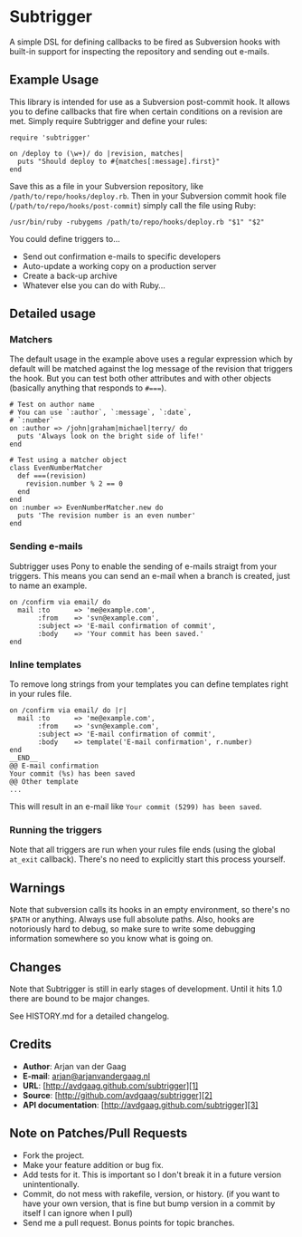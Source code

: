 # Subtrigger

A simple DSL for defining callbacks to be fired as Subversion hooks with
built-in support for inspecting the repository and sending out e-mails.

## Example Usage

This library is intended for use as a Subversion post-commit hook. It allows
you to define callbacks that fire when certain conditions on a revision are
met. Simply require Subtrigger and define your rules:

    require 'subtrigger'

    on /deploy to (\w+)/ do |revision, matches|
      puts "Should deploy to #{matches[:message].first}"
    end

Save this as a file in your Subversion repository, like
`/path/to/repo/hooks/deploy.rb`. Then in your Subversion commit hook
file (`/path/to/repo/hooks/post-commit`) simply call the file using
Ruby:

    /usr/bin/ruby -rubygems /path/to/repo/hooks/deploy.rb "$1" "$2"

You could define triggers to...

* Send out confirmation e-mails to specific developers
* Auto-update a working copy on a production server
* Create a back-up archive
* Whatever else you can do with Ruby…

## Detailed usage

### Matchers

The default usage in the example above uses a regular expression which by
default will be matched against the log message of the revision that
triggers the hook. But you can test both other attributes and with other
objects (basically anything that responds to `#===`).

    # Test on author name
    # You can use `:author`, `:message`, `:date`,
    # `:number`
    on :author => /john|graham|michael|terry/ do
      puts 'Always look on the bright side of life!'
    end

    # Test using a matcher object
    class EvenNumberMatcher
      def ===(revision)
        revision.number % 2 == 0
      end
    end
    on :number => EvenNumberMatcher.new do
      puts 'The revision number is an even number'
    end

### Sending e-mails

Subtrigger uses Pony to enable the sending of e-mails straigt from your
triggers. This means you can send an e-mail when a branch is created, just
to name an example.

    on /confirm via email/ do
      mail :to      => 'me@example.com',
           :from    => 'svn@example.com',
           :subject => 'E-mail confirmation of commit',
           :body    => 'Your commit has been saved.'
    end

### Inline templates

To remove long strings from your templates you can define templates right
in your rules file.

    on /confirm via email/ do |r|
      mail :to      => 'me@example.com',
           :from    => 'svn@example.com',
           :subject => 'E-mail confirmation of commit',
           :body    => template('E-mail confirmation', r.number)
    end
    __END__
    @@ E-mail confirmation
    Your commit (%s) has been saved
    @@ Other template
    ...

This will result in an e-mail like `Your commit (5299) has been
saved`.

### Running the triggers

Note that all triggers are run when your rules file ends (using the global
`at_exit` callback). There's no need to explicitly start this process
yourself.

## Warnings

Note that subversion calls its hooks in an empty environment, so there's
no `$PATH` or anything. Always use full absolute paths. Also, hooks are
notoriously hard to debug, so make sure to write some debugging information
somewhere so you know what is going on.

## Changes

Note that Subtrigger is still in early stages of development.
Until it hits 1.0 there are bound to be major changes.

See HISTORY.md for a detailed changelog.

## Credits

* **Author**: Arjan van der Gaag
* **E-mail**: arjan@arjanvandergaag.nl
* **URL**: [http://avdgaag.github.com/subtrigger][1]
* **Source**: [http://github.com/avdgaag/subtrigger][2]
* **API documentation**: [http://avdgaag.github.com/subtrigger][3]

[1]: http://arjanvandergaag.nl
[2]: http://github.com/avdgaag/subtrigger
[3]: http://avdgaag.github.com/subtrigger

## Note on Patches/Pull Requests

* Fork the project.
* Make your feature addition or bug fix.
* Add tests for it. This is important so I don't break it in a
  future version unintentionally.
* Commit, do not mess with rakefile, version, or history.
  (if you want to have your own version, that is fine but bump version in a
  commit by itself I can ignore when I pull)
* Send me a pull request. Bonus points for topic branches.
